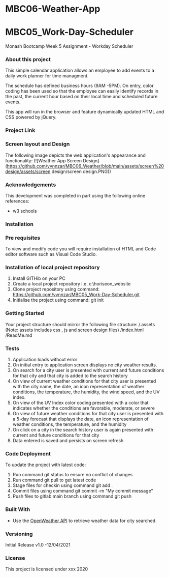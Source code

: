 # MBC06-Weather-App

# MBC05_Work-Day-Scheduler

Monash Bootcamp Week 5 Assignment - Workday Scheduler

### About this project

This simple calendar application allows an employee to add events to a daily work planner for time managment.

The schedule has defined business hours (9AM -5PM). On entry, color coding has been used so that the employee can easily identify records in the past, the current hour based on their local time
and scheduled future events.

This app will run in the browser and feature dynamically updated HTML and CSS powered by jQuery.

### Project Link

### Screen layout and Design

The following image depicts the web application's appearance and functionality:
(![Weather App Screen Design](https://github.com/vvnnzar/MBC06_Weather/blob/main/assets/screen%20design/assets/screen design/screen design.PNG))

### Acknowledgements

This development was completed in part using the following online references:

- w3 schools

### Installation

### Pre requisites

To view and modify code you will require installation of HTML and Code editor software such as Visual Code Studio.

### Installation of local project repository

1. Install GITHib on your PC
2. Create a local project repository i.e. c:\horiseon_website
3. Clone project repository using command: https://github.com/vvnnzar/MBC05_Work-Day-Scheduler.git
4. Initialise the project using command: git init

### Getting Started

Your project structure should mirror the following file structure:
/.assets (Note: assets includes css , js and screen design files)
/index.html
/ReadMe.md

### Tests

1. Application loads without error
2. On initial entry to application screen displays no city weather results.
3. On search for a city user is presented with current and future conditions for that city and that city is added to the search history
4. On view of current weather conditions for that city user is presented with the city name, the date, an icon representation of weather conditions, the temperature, the humidity, the wind speed, and the UV index.
5. On view of the UV Index color coding presented with a color that indicates whether the conditions are favorable, moderate, or severe
6. On view of future weather conditions for that city user is presented with a 5-day forecast that displays the date, an icon representation of weather conditions, the temperature, and the humidity
7. On click on a city in the search history user is again presented with current and future conditions for that city
8. Data entered is saved and persists on screen refresh

### Code Deployment

To update the project with latest code:

1. Run command git status to ensure no conflict of changes
2. Run command git pull to get latest code
3. Stage files for checkin using command git add .
4. Commit files using command git commit -m "My commit message"
5. Push files to gitlab main branch using command git push

### Built With

- Use the [OpenWeather API](https://openweathermap.org/api) to retrieve weather data for city searched.

### Versioning

Initial Release v1.0 -12/04/2021

### License

This project is licensed under xxx 2020
